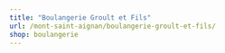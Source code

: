 ```yaml
---
title: "Boulangerie Groult et Fils"
url: /mont-saint-aignan/boulangerie-groult-et-fils/
shop: boulangerie
---
```

